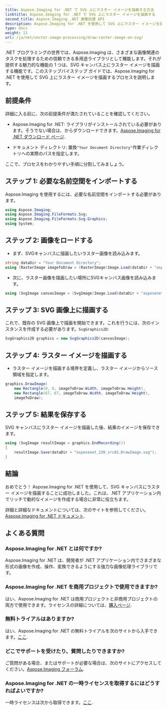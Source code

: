 ```yaml
---
title: Aspose.Imaging for .NET で SVG 上にラスター イメージを描画する方法
linktitle: Aspose.Imaging for .NET で SVG 上にラスター イメージを描画する
second_title: Aspose.Imaging .NET 画像処理 API
description: Aspose.Imaging for .NET を使用して SVG 上にラスター イメージを描画する方法を学びます。動的なイメージを使用して .NET アプリケーションを強化します。
type: docs
weight: 11
url: /ja/net/vector-image-processing/draw-raster-image-on-svg/
---
```


.NET プログラミングの世界では、Aspose.Imaging は、さまざまな画像関連のタスクを処理するための信頼できる多用途ライブラリとして機能します。それが提供する魅力的な機能の 1 つは、SVG キャンバス上にラスター イメージを描画する機能です。このステップバイステップ ガイドでは、Aspose.Imaging for .NET を使用して SVG 上にラスター イメージを描画するプロセスを説明します。

## 前提条件

詳細に入る前に、次の前提条件が満たされていることを確認してください。

-  Aspose.Imaging for .NET: ライブラリがインストールされている必要があります。そうでない場合は、からダウンロードできます。[Aspose.Imaging for .NET ダウンロード ページ](https://releases.aspose.com/imaging/net/).

- ドキュメント ディレクトリ: 置換`"Your Document Directory"`作業ディレクトリへの実際のパスを指定します。

ここで、プロセスをわかりやすい手順に分割してみましょう。

## ステップ 1: 必要な名前空間をインポートする

Aspose.Imaging を使用するには、必要な名前空間をインポートする必要があります。

```csharp
using Aspose.Imaging;
using Aspose.Imaging.FileFormats.Svg;
using Aspose.Imaging.FileFormats.Svg.Graphics;
using System;
```

## ステップ 2: 画像をロードする

- まず、SVGキャンバスに描画したいラスター画像を読み込みます。

```csharp
string dataDir = "Your Document Directory";
using (RasterImage imageToDraw = (RasterImage)Image.Load(dataDir + "asposenet_220_src01.png"))
```

- 次に、ラスター画像を描画したい場所にSVGキャンバス画像を読み込みます。

```csharp
using (SvgImage canvasImage = (SvgImage)Image.Load(dataDir + "asposenet_220_src02.svg"))
```

## ステップ 3: SVG 画像上に描画する

これで、既存の SVG 画像上で描画を開始できます。これを行うには、次のインスタンスを作成する必要があります。`SvgGraphics2D`:

```csharp
SvgGraphics2D graphics = new SvgGraphics2D(canvasImage);
```

## ステップ 4: ラスター イメージを描画する

- ラスター イメージを描画する境界を定義し、ラスター イメージからソース領域を指定します。

```csharp
graphics.DrawImage(
    new Rectangle(0, 0, imageToDraw.Width, imageToDraw.Height),
    new Rectangle(67, 67, imageToDraw.Width, imageToDraw.Height),
    imageToDraw);
```

## ステップ 5: 結果を保存する

SVG キャンバスにラスター イメージを描画した後、結果のイメージを保存できます。

```csharp
using (SvgImage resultImage = graphics.EndRecording())
{
    resultImage.Save(dataDir + "asposenet_220_src02.DrawImage.svg");
}
```

## 結論

おめでとう！ Aspose.Imaging for .NET を使用して、SVG キャンバスにラスター イメージを描画することに成功しました。これは、.NET アプリケーション内でリッチで動的なイメージを作成する場合に非常に役立ちます。

詳細と詳細なドキュメントについては、次のサイトを参照してください。[Aspose.Imaging for .NET ドキュメント](https://reference.aspose.com/imaging/net/).

## よくある質問

### Aspose.Imaging for .NET とは何ですか?
   Aspose.Imaging for .NET は、開発者が .NET アプリケーション内でさまざまな形式の画像を作成、操作、変換できるようにする強力な画像処理ライブラリです。

### Aspose.Imaging for .NET を商用プロジェクトで使用できますか?
   はい、Aspose.Imaging for .NET は商用プロジェクトと非商用プロジェクトの両方で使用できます。ライセンスの詳細については、[購入ページ](https://purchase.aspose.com/buy).

### 無料トライアルはありますか?
   はい、Aspose.Imaging for .NET の無料トライアルを次のサイトから入手できます。[ここ](https://releases.aspose.com/).

### どこでサポートを受けたり、質問したりできますか?
   ご質問がある場合、またはサポートが必要な場合は、次のサイトにアクセスしてください。[Aspose.Imaging フォーラム](https://forum.aspose.com/).

### Aspose.Imaging for .NET の一時ライセンスを取得するにはどうすればよいですか?
   一時ライセンスは次から取得できます。[ここ](https://purchase.aspose.com/temporary-license/).


